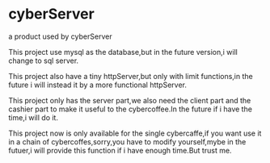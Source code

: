 # cyberServer
a product used by cyberServer

This project use mysql as the database,but in the future version,i will change to sql server.

This project also have a tiny httpServer,but only with limit functions,in the future i will instead it by a more functional httpServer.

This project only has the server part,we also need the client part and the cashier part to make it useful to the cybercoffee.In the future if i have the time,i will do it.

This project now is only available for the single cybercaffe,if you want use it in a chain of cybercoffes,sorry,you have to modify yourself,mybe in the futuer,i will provide this function if i have enough time.But trust me.

